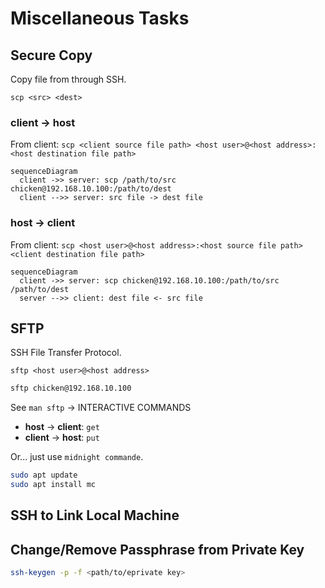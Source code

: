 # Miscellaneous Tasks

## Secure Copy

Copy file from through SSH.

`scp <src> <dest>`

### client -> host

From client: `scp <client source file path> <host user>@<host address>:<host destination file path>`

```mermaid
sequenceDiagram
  client ->> server: scp /path/to/src chicken@192.168.10.100:/path/to/dest
  client -->> server: src file -> dest file
```

### host -> client

From client: `scp <host user>@<host address>:<host source file path> <client destination file path>`

```mermaid
sequenceDiagram
  client ->> server: scp chicken@192.168.10.100:/path/to/src /path/to/dest
  server -->> client: dest file <- src file
```

## SFTP

SSH File Transfer Protocol.

`sftp <host user>@<host address>`

```bash
sftp chicken@192.168.10.100
```

See `man sftp` -> INTERACTIVE COMMANDS

- **host** -> **client**: `get`
- **client** -> **host**: `put`

Or... just use `midnight commande`.

```bash
sudo apt update
sudo apt install mc
```

## SSH to Link Local Machine


## Change/Remove Passphrase from Private Key

```bash
ssh-keygen -p -f <path/to/eprivate key>
```
